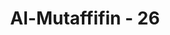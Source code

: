 ---
title: "Al-Mutaffifin - 26"
no: 26
arabic_no: ٢٦
ayah: خِتٰمُهٗ مِسْكٌ ۗوَفِيْ ذٰلِكَ فَلْيَتَنَافَسِ الْمُتَنَافِسُوْنَۗ
translation: "laknya dari kasturi. Dan untuk yang demikian itu hendaknya orang berlomba-lomba. "
tafsir: "Segelnya adalah kasturi dan untuk mencapai kenikmatan yang demikian itu, hendaklah orang berlomba-lomba dalam rangka melaksanakan ketaatan dan ketakwaan kepada Allah. Barang siapa yang giat beribadah kepada-Nya, maka akan cepat pula melintasi jembatan as-sirathal-mustaqim yang berada di atas api neraka."
---